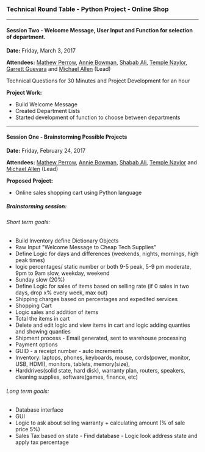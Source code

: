 ### Technical Round Table - Python Project - Online Shop
***
#### Session Two - Welcome Message, User Input and Function for selection of department.

__Date:__ Friday, March 3, 2017

__Attendees:__ [Mathew Perrow](https://github.com/mportland), [Annie Bowman](https://github.com/abvolatile), [Shabab Ali](https://github.com/shababali), [Temple Naylor](https://github.com/templenaylor), [Garrett Guevara](https://github.com/gcguevara) and [Michael Allen](https://github.com/mrmichaelgallen) (Lead) 

Technical Questions for 30 Minutes and Project Development for an hour

__Project Work:__
* Build Welcome Message
* Created Department Lists
* Started development of function to choose between departments

***
#### Session One - Brainstorming Possible Projects

__Date:__ Friday, February 24, 2017

__Attendees:__ [Mathew Perrow](https://github.com/mportland), [Annie Bowman](https://github.com/abvolatile), [Shabab Ali](https://github.com/shababali), [Temple Naylor](https://github.com/templenaylor) and [Michael Allen](https://github.com/mrmichaelgallen) (Lead) 

__Proposed Project:__ 
* Online sales shopping cart using Python language

##### Brainstorming session:

###### Short term goals:
* Build Inventory define Dictionary Objects
* Raw Input "Welcome Message to Cheap Tech Supplies"
* Define Logic for days and differences (weekends, nights, mornings, high peak times)
* logic percentages/ static number or both 9-5 peak, 5-9 pm moderate, 9pm to 9am slow, weekday, weekend
* Sunday slow (20%)
* Define Logic for sales of items based on selling rate (if 0 sales in two days, drop x% every week, max out)
* Shipping charges based on percentages and expedited services
* Shopping Cart
* Logic sales and addition of items
* Total the items in cart
* Delete and edit logic and view items in cart and logic adding quanties and showing quanties
* Shipment process - Email generated, sent to warehouse processing
* Payment options
* GUID - a receipt number - auto increments
* Inventory: laptops, phones, keyboards, mouse, cords(power, monitor, USB, HDMI), monitors, tablets, memory(size),
* Harddrives(solid state, hard disk), warranty plan, routers, speakers, cleaning supplies, software(games, finance, etc)
 
###### Long term goals:
* Database interface
* GUI
* Logic to ask about selling warranty + calculating amount (% of sale price 5%)
* Sales Tax based on state - Find database - Logic look address state and apply tax percentage

